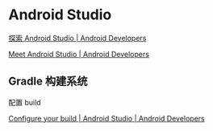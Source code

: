 # Android Studio

[探索 Android Studio  | Android Developers](https://developer.android.com/studio/intro?hl=zh-cn)

[Meet Android Studio  | Android Developers](https://developer.android.com/studio/intro)

## Gradle 构建系统

配置 build

[Configure your build  | Android Studio  | Android Developers](https://developer.android.com/build)

